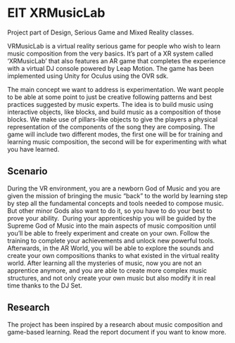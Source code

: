 # EIT XRMusicLab
Project part of Design, Serious Game and Mixed Reality classes.

VRMusicLab is a virtual reality serious game for people who wish to learn music composition from the very basics. It’s part of a XR system called ‘XRMusicLab’ that also features an AR game that completes the experience with a virtual DJ console powered by Leap Motion.
The game has been implemented using Unity for Oculus using the OVR sdk.

The main concept we want to address is experimentation. We want people to be able at some point to just be creative following patterns and best practices suggested by music experts.
The idea is to build music using interactive objects, like blocks, and build music as a composition of those blocks. We make use of pillars-like objects to give the players a physical representation of the components of the song they are composing. 
The game will include two different modes, the first one will be for training and learning music composition, the second will be for experimenting with what you have learned.


## Scenario
During the VR environment, you are a newborn God of Music and you are given the mission of bringing the music “back” to the world by learning step by step all the fundamental concepts and tools needed to compose music. But other minor Gods also want to do it, so you have to do your best to prove your ability. 
During your apprenticeship you will be guided by the Supreme God of Music into the main aspects of music composition until you’ll be able to freely experiment and create on your own. Follow the training to complete your achievements and unlock new powerful tools. 
Afterwards, in the AR World, you will be able to explore the sounds and create your own compositions thanks to what existed in the virtual reality world. After learning all the mysteries of music, now you are not an apprentice anymore, and you are able to create more complex music structures, and not only create your own music but also modify it in real time thanks to the DJ Set.  

## Research
The project has been inspired by a research about music composition and game-based learning. 
Read the report document if you want to know more.
